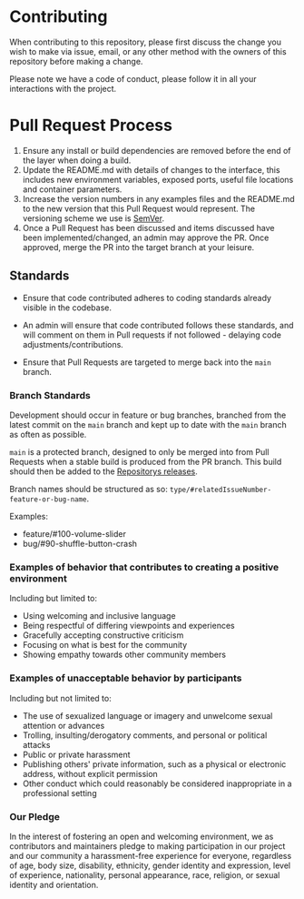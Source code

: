 # Contributing

When contributing to this repository, please first discuss the change you wish to make via issue,
email, or any other method with the owners of this repository before making a change. 

Please note we have a code of conduct, please follow it in all your interactions with the project.

# Pull Request Process

1. Ensure any install or build dependencies are removed before the end of the layer when doing a 
   build.
2. Update the README.md with details of changes to the interface, this includes new environment 
   variables, exposed ports, useful file locations and container parameters.
3. Increase the version numbers in any examples files and the README.md to the new version that this
   Pull Request would represent. The versioning scheme we use is [SemVer](http://semver.org/).
4. Once a Pull Request has been discussed and items discussed have been implemented/changed, an admin may approve the PR. Once approved, merge the PR into the target branch at your leisure.

## Standards

* Ensure that code contributed adheres to coding standards already visible in the codebase. 
 * An admin will ensure that code contributed follows these standards, and will comment on them in Pull requests if not followed - delaying code adjustments/contributions.

* Ensure that Pull Requests are targeted to merge back into the `main` branch.

### Branch Standards

Development should occur in feature or bug branches, branched from the latest commit on the `main` branch and kept up to date with the `main` branch as often as possible. 

`main` is a protected branch, designed to only be merged into from Pull Requests when a stable build is produced from the PR branch. This build should then be added to the [Repositorys releases](https://github.com/KieranBond/MiniSpotify/releases).

Branch names should be structured as so: `type/#relatedIssueNumber-feature-or-bug-name`.

Examples:
 * feature/#100-volume-slider
 * bug/#90-shuffle-button-crash

### Examples of behavior that contributes to creating a positive environment
Including but limited to:
* Using welcoming and inclusive language
* Being respectful of differing viewpoints and experiences
* Gracefully accepting constructive criticism
* Focusing on what is best for the community
* Showing empathy towards other community members

### Examples of unacceptable behavior by participants
Including but not limited to:
* The use of sexualized language or imagery and unwelcome sexual attention or
advances
* Trolling, insulting/derogatory comments, and personal or political attacks
* Public or private harassment
* Publishing others' private information, such as a physical or electronic
  address, without explicit permission
* Other conduct which could reasonably be considered inappropriate in a
  professional setting
  
### Our Pledge

In the interest of fostering an open and welcoming environment, we as
contributors and maintainers pledge to making participation in our project and
our community a harassment-free experience for everyone, regardless of age, body
size, disability, ethnicity, gender identity and expression, level of experience,
nationality, personal appearance, race, religion, or sexual identity and
orientation.
